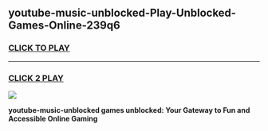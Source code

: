 
## youtube-music-unblocked-Play-Unblocked-Games-Online-239q6
<h3>
<a href="https://premium76.site?title=youtube-music-unblocked&ref=25A">CLICK TO PLAY</a></h3>
<hr>

<h3>
<a href="https://premium76.site?title=youtube-music-unblocked&ref=25A">CLICK 2 PLAY</a>
  
</h3>

<a href="https://premium76.site?title=youtube-music-unblocked&ref=25A"><img src="https://clearcache.store/games.png"></a>


**youtube-music-unblocked games unblocked: Your Gateway to Fun and Accessible Online Gaming**

